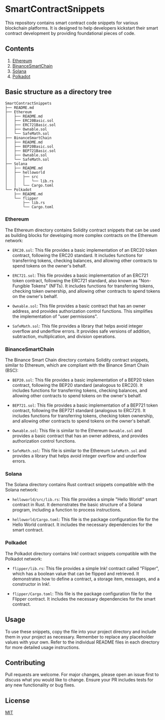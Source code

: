 # SmartContractSnippets

This repository contains smart contract code snippets for various blockchain platforms. It is designed to help developers kickstart their smart contract development by providing foundational pieces of code.

## Contents

1. [Ethereum](#ethereum)
2. [BinanceSmartChain](#binancesmartchain)
3. [Solana](#solana)
4. [Polkadot](#polkadot)

## Basic structure as a directory tree

```
SmartContractSnippets
├── README.md
├── Ethereum
│   ├── README.md
│   ├── ERC20Basic.sol
│   ├── ERC721Basic.sol
│   ├── Ownable.sol
│   └── SafeMath.sol
├── BinanceSmartChain
│   ├── README.md
│   ├── BEP20Basic.sol
│   ├── BEP721Basic.sol
│   ├── Ownable.sol
│   └── SafeMath.sol
├── Solana
│   ├── README.md
│   ├── helloworld
│   │   ├── src
│   │   │   └── lib.rs
│   │   └── Cargo.toml
└── Polkadot
    ├── README.md
    └── flipper
        ├── lib.rs
        └── Cargo.toml
```

### Ethereum

The Ethereum directory contains Solidity contract snippets that can be used as building blocks for developing more complex contracts on the Ethereum network:

- `ERC20.sol`: This file provides a basic implementation of an ERC20 token contract, following the ERC20 standard. It includes functions for transferring tokens, checking balances, and allowing other contracts to spend tokens on the owner's behalf.
  
- `ERC721.sol`: This file provides a basic implementation of an ERC721 token contract, following the ERC721 standard, also known as "Non-Fungible Tokens" (NFTs). It includes functions for transferring tokens, checking token ownership, and allowing other contracts to spend tokens on the owner's behalf.
  
- `Ownable.sol`: This file provides a basic contract that has an owner address, and provides authorization control functions. This simplifies the implementation of "user permissions".
  
- `SafeMath.sol`: This file provides a library that helps avoid integer overflow and underflow errors. It provides safe versions of addition, subtraction, multiplication, and division operations.

### BinanceSmartChain

The Binance Smart Chain directory contains Solidity contract snippets, similar to Ethereum, which are compliant with the Binance Smart Chain (BSC):

- `BEP20.sol`: This file provides a basic implementation of a BEP20 token contract, following the BEP20 standard (analogous to ERC20). It includes functions for transferring tokens, checking balances, and allowing other contracts to spend tokens on the owner's behalf.
  
- `BEP721.sol`: This file provides a basic implementation of a BEP721 token contract, following the BEP721 standard (analogous to ERC721). It includes functions for transferring tokens, checking token ownership, and allowing other contracts to spend tokens on the owner's behalf.
  
- `Ownable.sol`: This file is similar to the Ethereum `Ownable.sol` and provides a basic contract that has an owner address, and provides authorization control functions.
  
- `SafeMath.sol`: This file is similar to the Ethereum `SafeMath.sol` and provides a library that helps avoid integer overflow and underflow errors.

### Solana

The Solana directory contains Rust contract snippets compatible with the Solana network:

- `helloworld/src/lib.rs`: This file provides a simple "Hello World!" smart contract in Rust. It demonstrates the basic structure of a Solana program, including a function to process instructions.
  
- `helloworld/Cargo.toml`: This file is the package configuration file for the Hello World contract. It includes the necessary dependencies for the smart contract.

### Polkadot

The Polkadot directory contains Ink! contract snippets compatible with the Polkadot network:

- `flipper/lib.rs`: This file provides a simple Ink! contract called "Flipper", which has a boolean value that can be flipped and retrieved. It demonstrates how to define a contract, a storage item, messages, and a constructor in Ink!.
  
- `flipper/Cargo.toml`: This file is the package configuration file for the Flipper contract. It includes the necessary dependencies for the smart contract.

## Usage

To use these snippets, copy the file into your project directory and include them in your project as necessary. Remember to replace any placeholder values with your own. Refer to the individual README files in each directory for more detailed usage instructions.

## Contributing

Pull requests are welcome. For major changes, please open an issue first to discuss what you would like to change. Ensure your PR includes tests for any new functionality or bug fixes.

## License

[MIT](https://choosealicense.com/licenses/mit/)

